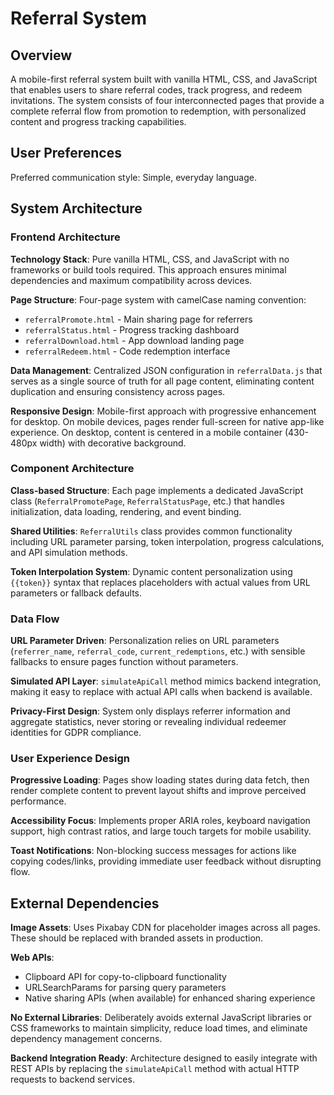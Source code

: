 # Referral System

## Overview

A mobile-first referral system built with vanilla HTML, CSS, and JavaScript that enables users to share referral codes, track progress, and redeem invitations. The system consists of four interconnected pages that provide a complete referral flow from promotion to redemption, with personalized content and progress tracking capabilities.

## User Preferences

Preferred communication style: Simple, everyday language.

## System Architecture

### Frontend Architecture

**Technology Stack**: Pure vanilla HTML, CSS, and JavaScript with no frameworks or build tools required. This approach ensures minimal dependencies and maximum compatibility across devices.

**Page Structure**: Four-page system with camelCase naming convention:
- `referralPromote.html` - Main sharing page for referrers
- `referralStatus.html` - Progress tracking dashboard
- `referralDownload.html` - App download landing page
- `referralRedeem.html` - Code redemption interface

**Data Management**: Centralized JSON configuration in `referralData.js` that serves as a single source of truth for all page content, eliminating content duplication and ensuring consistency across pages.

**Responsive Design**: Mobile-first approach with progressive enhancement for desktop. On mobile devices, pages render full-screen for native app-like experience. On desktop, content is centered in a mobile container (430-480px width) with decorative background.

### Component Architecture

**Class-based Structure**: Each page implements a dedicated JavaScript class (`ReferralPromotePage`, `ReferralStatusPage`, etc.) that handles initialization, data loading, rendering, and event binding.

**Shared Utilities**: `ReferralUtils` class provides common functionality including URL parameter parsing, token interpolation, progress calculations, and API simulation methods.

**Token Interpolation System**: Dynamic content personalization using `{{token}}` syntax that replaces placeholders with actual values from URL parameters or fallback defaults.

### Data Flow

**URL Parameter Driven**: Personalization relies on URL parameters (`referrer_name`, `referral_code`, `current_redemptions`, etc.) with sensible fallbacks to ensure pages function without parameters.

**Simulated API Layer**: `simulateApiCall` method mimics backend integration, making it easy to replace with actual API calls when backend is available.

**Privacy-First Design**: System only displays referrer information and aggregate statistics, never storing or revealing individual redeemer identities for GDPR compliance.

### User Experience Design

**Progressive Loading**: Pages show loading states during data fetch, then render complete content to prevent layout shifts and improve perceived performance.

**Accessibility Focus**: Implements proper ARIA roles, keyboard navigation support, high contrast ratios, and large touch targets for mobile usability.

**Toast Notifications**: Non-blocking success messages for actions like copying codes/links, providing immediate user feedback without disrupting flow.

## External Dependencies

**Image Assets**: Uses Pixabay CDN for placeholder images across all pages. These should be replaced with branded assets in production.

**Web APIs**: 
- Clipboard API for copy-to-clipboard functionality
- URLSearchParams for parsing query parameters
- Native sharing APIs (when available) for enhanced sharing experience

**No External Libraries**: Deliberately avoids external JavaScript libraries or CSS frameworks to maintain simplicity, reduce load times, and eliminate dependency management concerns.

**Backend Integration Ready**: Architecture designed to easily integrate with REST APIs by replacing the `simulateApiCall` method with actual HTTP requests to backend services.